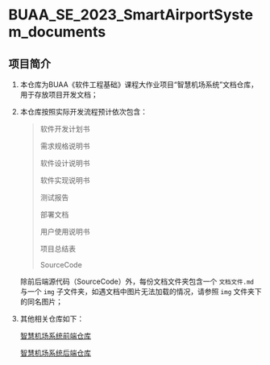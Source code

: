 # BUAA_SE_2023_SmartAirportSystem_documents

## 项目简介

1. 本仓库为BUAA《软件工程基础》课程大作业项目“智慧机场系统”文档仓库，用于存放项目开发文档；

2. 本仓库按照实际开发流程预计依次包含：

   > 软件开发计划书
   >
   > 需求规格说明书
   >
   > 软件设计说明书
   >
   > 软件实现说明书
   >
   > 测试报告
   >
   > 部署文档
   >
   > 用户使用说明书
   >
   > 项目总结表
   >
   > SourceCode

   除前后端源代码（SourceCode）外，每份文档文件夹包含一个 `文档文件.md` 与一个 `img` 子文件夹，如遇文档中图片无法加载的情况，请参照 `img` 文件夹下的同名图片；

3. 其他相关仓库如下：

   [智慧机场系统前端仓库](https://github.com/Boat1098/BUAA_SE_2023_SmartAirportSystem_frontend)

   [智慧机场系统后端仓库](https://github.com/Easywood2002/BUAA_SE_2023_SmartAirportSystem_backend)